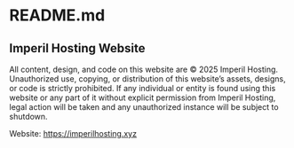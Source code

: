 # README.md

## Imperil Hosting Website

All content, design, and code on this website are © 2025 Imperil Hosting. Unauthorized use, copying, or distribution of this website’s assets, designs, or code is strictly prohibited. If any individual or entity is found using this website or any part of it without explicit permission from Imperil Hosting, legal action will be taken and any unauthorized instance will be subject to shutdown.

Website: https://imperilhosting.xyz
